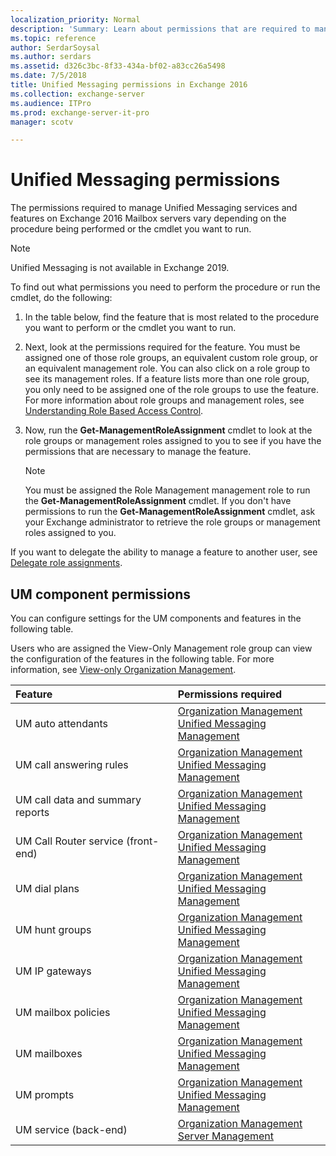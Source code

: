 ```yaml
---
localization_priority: Normal
description: 'Summary: Learn about permissions that are required to manage Unified Messaging services and features in Exchange Server 2016.'
ms.topic: reference
author: SerdarSoysal
ms.author: serdars
ms.assetid: d326c3bc-8f33-434a-bf02-a83cc26a5498
ms.date: 7/5/2018
title: Unified Messaging permissions in Exchange 2016
ms.collection: exchange-server
ms.audience: ITPro
ms.prod: exchange-server-it-pro
manager: scotv

---
```


# Unified Messaging permissions

The permissions required to manage Unified Messaging services and features on Exchange 2016 Mailbox servers vary depending on the procedure being performed or the cmdlet you want to run.

> [!NOTE]
> Unified Messaging is not available in Exchange 2019.
  
To find out what permissions you need to perform the procedure or run the cmdlet, do the following:
  
1. In the table below, find the feature that is most related to the procedure you want to perform or the cmdlet you want to run.
    
2. Next, look at the permissions required for the feature. You must be assigned one of those role groups, an equivalent custom role group, or an equivalent management role. You can also click on a role group to see its management roles. If a feature lists more than one role group, you only need to be assigned one of the role groups to use the feature. For more information about role groups and management roles, see [Understanding Role Based Access Control](https://technet.microsoft.com/library/dd298183.aspx).
    
3. Now, run the **Get-ManagementRoleAssignment** cmdlet to look at the role groups or management roles assigned to you to see if you have the permissions that are necessary to manage the feature.
    
    > [!NOTE]
    > You must be assigned the Role Management management role to run the **Get-ManagementRoleAssignment** cmdlet. If you don't have permissions to run the **Get-ManagementRoleAssignment** cmdlet, ask your Exchange administrator to retrieve the role groups or management roles assigned to you.
  
If you want to delegate the ability to manage a feature to another user, see [Delegate role assignments](https://technet.microsoft.com/library/dd351237.aspx).
  
## UM component permissions

You can configure settings for the UM components and features in the following table.
  
Users who are assigned the View-Only Management role group can view the configuration of the features in the following table. For more information, see [View-only Organization Management](https://technet.microsoft.com/library/dd351130.aspx).
  
|**Feature**|**Permissions required**|
|:-----|:-----|
|UM auto attendants|[Organization Management](http://technet.microsoft.com/library/0bfd21c1-86ac-4369-86b7-aeba386741c8.aspx) <br/> [Unified Messaging Management](http://technet.microsoft.com/library/c91f0387-615c-4a1d-87d4-133ddac1e407.aspx)|
|UM call answering rules|[Organization Management](http://technet.microsoft.com/library/0bfd21c1-86ac-4369-86b7-aeba386741c8.aspx) <br/> [Unified Messaging Management](http://technet.microsoft.com/library/c91f0387-615c-4a1d-87d4-133ddac1e407.aspx)|
|UM call data and summary reports|[Organization Management](http://technet.microsoft.com/library/0bfd21c1-86ac-4369-86b7-aeba386741c8.aspx) <br/> [Unified Messaging Management](http://technet.microsoft.com/library/c91f0387-615c-4a1d-87d4-133ddac1e407.aspx)|
|UM Call Router service (front-end)|[Organization Management](http://technet.microsoft.com/library/0bfd21c1-86ac-4369-86b7-aeba386741c8.aspx) <br/> [Unified Messaging Management](http://technet.microsoft.com/library/c91f0387-615c-4a1d-87d4-133ddac1e407.aspx)|
|UM dial plans|[Organization Management](http://technet.microsoft.com/library/0bfd21c1-86ac-4369-86b7-aeba386741c8.aspx) <br/> [Unified Messaging Management](http://technet.microsoft.com/library/c91f0387-615c-4a1d-87d4-133ddac1e407.aspx)|
|UM hunt groups|[Organization Management](http://technet.microsoft.com/library/0bfd21c1-86ac-4369-86b7-aeba386741c8.aspx) <br/> [Unified Messaging Management](http://technet.microsoft.com/library/c91f0387-615c-4a1d-87d4-133ddac1e407.aspx)|
|UM IP gateways|[Organization Management](http://technet.microsoft.com/library/0bfd21c1-86ac-4369-86b7-aeba386741c8.aspx) <br/> [Unified Messaging Management](http://technet.microsoft.com/library/c91f0387-615c-4a1d-87d4-133ddac1e407.aspx)|
|UM mailbox policies|[Organization Management](http://technet.microsoft.com/library/0bfd21c1-86ac-4369-86b7-aeba386741c8.aspx) <br/> [Unified Messaging Management](http://technet.microsoft.com/library/c91f0387-615c-4a1d-87d4-133ddac1e407.aspx)|
|UM mailboxes|[Organization Management](http://technet.microsoft.com/library/0bfd21c1-86ac-4369-86b7-aeba386741c8.aspx) <br/> [Unified Messaging Management](http://technet.microsoft.com/library/c91f0387-615c-4a1d-87d4-133ddac1e407.aspx)|
|UM prompts|[Organization Management](http://technet.microsoft.com/library/0bfd21c1-86ac-4369-86b7-aeba386741c8.aspx) <br/> [Unified Messaging Management](http://technet.microsoft.com/library/c91f0387-615c-4a1d-87d4-133ddac1e407.aspx)|
|UM service (back-end)|[Organization Management](http://technet.microsoft.com/library/0bfd21c1-86ac-4369-86b7-aeba386741c8.aspx) <br/> [Server Management](http://technet.microsoft.com/library/30cbc4de-adb3-42e8-922f-7661095bdb8c.aspx)|
   


